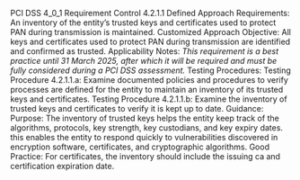 PCI DSS 4_0_1 Requirement Control 4.2.1.1 Defined Approach Requirements: An inventory of the entity’s trusted keys and certificates used to protect PAN during transmission is maintained. Customized Approach Objective: All keys and certificates used to protect PAN during transmission are identified and confirmed as trusted. Applicability Notes: _This requirement is a best practice until 31 March_ _2025, after which it will be required and must be_ _fully considered during a PCI DSS assessment._ Testing Procedures: Testing Procedure 4.2.1.1.a: Examine documented policies and procedures to verify processes are defined for the entity to maintain an inventory of its trusted keys and certificates. Testing Procedure 4.2.1.1.b: Examine the inventory of trusted keys and certificates to verify it is kept up to date. Guidance: Purpose: The inventory of trusted keys helps the entity keep track of the algorithms, protocols, key strength, key custodians, and key expiry dates. this enables the entity to respond quickly to vulnerabilities discovered in encryption software, certificates, and cryptographic algorithms. Good Practice: For certificates, the inventory should include the issuing ca and certification expiration date.